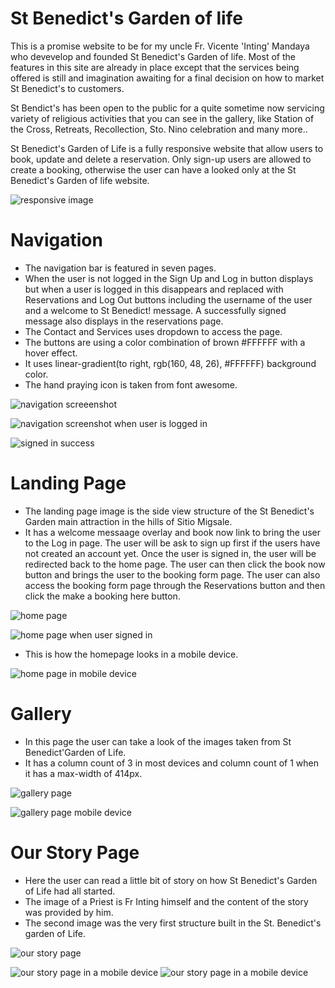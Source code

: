 # St Benedict's Garden of life
This is a promise website to be for my uncle Fr. Vicente 'Inting' Mandaya who devevelop and founded St Benedict's Garden of life.
Most of the features in this site are already in place except that the services being offered is still and imagination awaiting for a final decision on how to market
St Benedict's to customers.

St Bendict's has been open to the public for a quite sometime now servicing variety of religious activities that you can see in the gallery, like Station of the Cross, Retreats, Recollection, Sto. Nino celebration and many more..

St Benedict's Garden of Life is a fully responsive website that allow users to book, update and delete a reservation. Only sign-up users are allowed to create a booking,
otherwise the user can have a looked only at the St Benedict's Garden of life website.

![responsive image](./static/images/responsive_stb.png)


# Navigation
 * The navigation bar is featured in  seven pages.
 * When the user is not logged in the Sign Up and Log in button displays but when a user is logged in this disappears and replaced with Reservations and Log Out buttons including the username of the user and a welcome to St Benedict! message. A successfully signed message also displays in the reservations page.
 * The Contact and Services uses dropdown to access the page.
 * The buttons are using a color combination of brown #FFFFFF with a hover effect.
 * It uses linear-gradient(to right, rgb(160, 48, 26), #FFFFFF) background color.
 * The hand praying icon is taken from font awesome.

 ![navigation screeenshot](./static/images/nav_not_login.png)

 ![navigation screenshot when user is logged in](./static/images/nav_when_loggedin.png)

 ![signed in success](./static/images/signed_in_success.png)


 # Landing Page
  * The landing page image is the side view structure of the St Benedict's Garden main attraction in the hills of Sitio Migsale.
  * It has a welcome messaage overlay and book now link to bring the user to the Log in page. The user will be ask to sign up first if the users have not created an account yet.
    Once the user is signed in, the user will be redirected back to the home page. The user can then click the book now button and brings the user to the booking form page. The user can also access the booking form page through the Reservations button and then click the make a booking here button.

 ![home page](./static/images/hom_page.png) 
 
 ![home page when user signed in](./static/images/home_page_signed_in.png)

 * This is how the homepage looks in a mobile device.

 ![home page in mobile device](./static/images/home_page_smaller_screen.png)

# Gallery
 * In this page the user can take a look of the images taken from St Benedict'Garden of Life.
 * It has a column count of 3 in most devices and column count of 1 when it has a max-width of 414px. 

 ![gallery page](./static/images/gallery.png)

 ![gallery page mobile device](./static/images/gallery_page_smaller_screen.png)


# Our Story Page
 * Here the user can read a little bit of story on how St Benedict's Garden of Life had all started.
 * The image of a Priest is Fr Inting himself and the content of the story was provided by him.
 * The second image was the very first structure built in the St. Benedict's garden of Life. 

 ![our story page](./static/images/our_story.png)

 ![our story page in a mobile device](./static/images/our_story_sm.png)
 ![our story page in a mobile device](./static/images/our_story_sm1.png)



